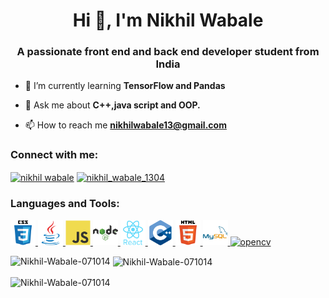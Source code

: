 <h1 align="center">Hi 👋, I'm Nikhil Wabale</h1>
<h3 align="center">A passionate front end and back end developer student from India</h3>


- 🌱 I’m currently learning **TensorFlow and Pandas**

- 💬 Ask me about **C++,java script and OOP.**

- 📫 How to reach me **nikhilwabale13@gmail.com**

<h3 align="left">Connect with me:</h3>
<p align="left">
<a href="https://www.linkedin.com/in/nikhil-wabale-221833256" target="blank"><img align="center" src="https://raw.githubusercontent.com/rahuldkjain/github-profile-readme-generator/master/src/images/icons/Social/linked-in-alt.svg" alt="nikhil wabale" height="30" width="40" /></a>
<a href="https://instagram.com/nikhil_wabale_1304" target="blank"><img align="center" src="https://raw.githubusercontent.com/rahuldkjain/github-profile-readme-generator/master/src/images/icons/Social/instagram.svg" alt="nikhil_wabale_1304" height="30" width="40" /></a>
</p>

<h3 align="left">Languages and Tools:</h3>
<p align="left"> <a href="https://www.w3schools.com/css/" target="_blank" rel="noreferrer"> <img src="https://raw.githubusercontent.com/devicons/devicon/master/icons/css3/css3-original-wordmark.svg" alt="css3" width="40" height="40"/> </a> <a href="https://www.java.com" target="_blank" rel="noreferrer"> <img src="https://raw.githubusercontent.com/devicons/devicon/master/icons/java/java-original.svg" alt="java" width="40" height="40"/> </a> <a href="https://developer.mozilla.org/en-US/docs/Web/JavaScript" target="_blank" rel="noreferrer"> <img src="https://raw.githubusercontent.com/devicons/devicon/master/icons/javascript/javascript-original.svg" alt="javascript" width="40" height="40"/> </a> <a href="https://nodejs.org" target="_blank" rel="noreferrer"> <img src="https://raw.githubusercontent.com/devicons/devicon/master/icons/nodejs/nodejs-original-wordmark.svg" alt="nodejs" width="40" height="40"/> </a> <a href="https://reactjs.org/" target="_blank" rel="noreferrer"> <img src="https://raw.githubusercontent.com/devicons/devicon/master/icons/react/react-original-wordmark.svg" alt="react" width="40" height="40"/> </a> <a href="https://www.w3schools.com/cpp/" target="_blank" rel="noreferrer"> <img src="https://raw.githubusercontent.com/devicons/devicon/master/icons/cplusplus/cplusplus-original.svg" alt="cplusplus" width="40" height="40"/> </a> <a href="https://www.w3.org/html/" target="_blank" rel="noreferrer"> <img src="https://raw.githubusercontent.com/devicons/devicon/master/icons/html5/html5-original-wordmark.svg" alt="html5" width="40" height="40"/> </a> <a href="https://www.mysql.com/" target="_blank" rel="noreferrer"> <img src="https://raw.githubusercontent.com/devicons/devicon/master/icons/mysql/mysql-original-wordmark.svg" alt="mysql" width="40" height="40"/> </a> <a href="https://opencv.org/" target="_blank" rel="noreferrer"> <img src="https://www.vectorlogo.zone/logos/opencv/opencv-icon.svg" alt="opencv" width="40" height="40"/> </a> </p>

<p><img align="left" src="https://github-readme-stats.vercel.app/api/top-langs?username=Nikhil-Wabale-071014&show_icons=true&locale=en&layout=compact" alt="Nikhil-Wabale-071014" /></p>

<p>&nbsp;<img align="center" src="https://github-readme-stats.vercel.app/api?username=Nikhil-Wabale-071014&show_icons=true&locale=en" alt="Nikhil-Wabale-071014" /></p>

<p><img align="center" src="https://github-readme-streak-stats.herokuapp.com/?user=Nikhil-Wabale-071014&" alt="Nikhil-Wabale-071014" /></p>
